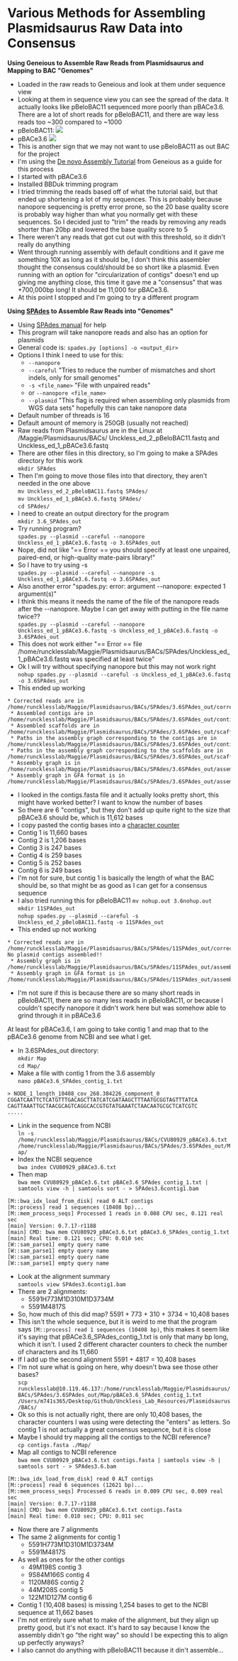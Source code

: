 # Various Methods for Assembling Plasmidsaurus Raw Data into Consensus

**Using Geneious to Assemble Raw Reads from Plasmidsaurus and Mapping to BAC "Genomes"**

- Loaded in the raw reads to Geneious and look at them under sequence view
- Looking at them in sequence view you can see the spread of the data. It actually looks like pBeloBAC11 sequenced more poorly than pBACe3.6. There are a lot of short reads for pBeloBAC11, and there are way less reads too ~300 compared to ~1000
- pBeloBAC11:
![](https://raw.githubusercontent.com/meschedl/Unckless_Lab_Resources/main/images/pBeloBAC11_raw.png)
- pBACe3.6
![](https://raw.githubusercontent.com/meschedl/Unckless_Lab_Resources/main/images/pBACe3.6_raw.png)
- This is another sign that we may not want to use pBeloBAC11 as out BAC for the project
- I'm using the [De novo Assembly Tutorial](https://www.geneious.com/tutorials/de-novo-assembly/) from Geneious as a guide for this process
- I started with pBACe3.6
- Installed BBDuk trimming program
- I tried trimming the reads based off of what the tutorial said, but that ended up shortening a lot of my sequences. This is probably because nanopore sequencing is pretty error prone, so the 20 base quality score is probably way higher than what you normally get with these sequences. So I decided just to "trim" the reads by removing any reads shorter than 20bp and lowered the base quality score to 5
- There weren't any reads that got cut out with this threshold, so it didn't really do anything
- Went through running assembly with default conditions and it gave me something 10X as long as it should be, I don't think this assembler thought the consensus could/should be so short like a plasmid. Even running with an option for "circularization of contigs" doesn't end up giving me anything close, this time it gave me a "consensus" that was +700,000bp long! It should be 11,000 for pBACe3.6.
- At this point I stopped and I'm going to try a different program

**Using [SPAdes](https://github.com/ablab/spades) to Assemble Raw Reads into "Genomes"**

- Using [SPAdes manual](https://github.com/ablab/spades#sec3) for help
- This program will take nanopore reads and also has an option for plasmids
- General code is: `spades.py [options] -o <output_dir>`
- Options I think I need to use for this:
  - `--nanopore`
  - `--careful` "Tries to reduce the number of mismatches and short indels, only for small genomes"
  - `-s <file_name>` "File with unpaired reads"
  - or `--nanopore <file_name>`
  - `--plasmid` "This flag is required when assembling only plasmids from WGS data sets" hopefully this can take nanopore data
- Default number of threads is 16
- Default amount of memory is 250GB (usually not reached)
- Raw reads from Plasmidsaurus are in the Linux at /Maggie/Plasmidsaurus/BACs/ Unckless_ed_2_pBeloBAC11.fastq and Unckless_ed_1_pBACe3.6.fastq
- There are other files in this directory, so I'm going to make a SPAdes directory for this work  
`mkdir SPAdes`
- Then I'm going to move those files into that directory, they aren't needed in the one above  
`mv Unckless_ed_2_pBeloBAC11.fastq SPAdes/`  
`mv Unckless_ed_1_pBACe3.6.fastq SPAdes/`  
`cd SPAdes/`
- I need to create an output directory for the program  
`mkdir 3.6_SPAdes_out`
- Try running program?  
`spades.py --plasmid --careful --nanopore Unckless_ed_1_pBACe3.6.fastq -o 3.6SPAdes_out`
- Nope, did not like "== Error ==  you should specify at least one unpaired, paired-end, or high-quality mate-pairs library!"
- So I have to try using -s  
`spades.py --plasmid --careful --nanopore -s Unckless_ed_1_pBACe3.6.fastq -o 3.6SPAdes_out`
- Also another error "spades.py: error: argument --nanopore: expected 1 argument(s)"
- I think this means it needs the name of the file of the nanopore reads after the --nanopore. Maybe I can get away with putting in the file name twice??  
`spades.py --plasmid --careful --nanopore Unckless_ed_1_pBACe3.6.fastq -s Unckless_ed_1_pBACe3.6.fastq -o 3.6SPAdes_out`
- This does not work either "== Error ==  file /home/runcklesslab/Maggie/Plasmidsaurus/BACs/SPAdes/Unckless_ed_1_pBACe3.6.fastq was specified at least twice"
- Ok I will try without specifying nanopore but this may not work right  
`nohup spades.py --plasmid --careful -s Unckless_ed_1_pBACe3.6.fastq -o 3.6SPAdes_out`
- This ended up working   

```
* Corrected reads are in /home/runcklesslab/Maggie/Plasmidsaurus/BACs/SPAdes/3.6SPAdes_out/corrected/
 * Assembled contigs are in /home/runcklesslab/Maggie/Plasmidsaurus/BACs/SPAdes/3.6SPAdes_out/contigs.fasta
 * Assembled scaffolds are in /home/runcklesslab/Maggie/Plasmidsaurus/BACs/SPAdes/3.6SPAdes_out/scaffolds.fasta
 * Paths in the assembly graph corresponding to the contigs are in /home/runcklesslab/Maggie/Plasmidsaurus/BACs/SPAdes/3.6SPAdes_out/contigs.paths
 * Paths in the assembly graph corresponding to the scaffolds are in /home/runcklesslab/Maggie/Plasmidsaurus/BACs/SPAdes/3.6SPAdes_out/scaffolds.paths
 * Assembly graph is in /home/runcklesslab/Maggie/Plasmidsaurus/BACs/SPAdes/3.6SPAdes_out/assembly_graph.fastg
 * Assembly graph in GFA format is in /home/runcklesslab/Maggie/Plasmidsaurus/BACs/SPAdes/3.6SPAdes_out/assembly_graph_with_scaffolds.gfa
 ```
 - I looked in the contigs.fasta file and it actually looks pretty short, this might have worked better? I want to know the number of bases
 - So there are 6 "contigs", but they don't add up quite right to the size that pBACe3.6 should be, which is 11,612 bases
 - I copy pasted the contig bases into a [character counter](https://wordcounter.net/character-count)
  - Contig 1 is 11,660 bases
  - Contig 2 is 1,206 bases
  - Contig 3 is 247 bases
  - Contig 4 is 259 bases
  - Contig 5 is 252 bases
  - Contig 6 is 249 bases
- I'm not for sure, but contig 1 is basically the length of what the BAC should be, so that might be as good as I can get for a consensus sequence
- I also tried running this for pBeloBAC11
`mv nohup.out 3.6nohup.out`  
`mkdir 11SPAdes_out`  
`nohup spades.py --plasmid --careful -s Unckless_ed_2_pBeloBAC11.fastq -o 11SPAdes_out`
- This ended up not working  

```
* Corrected reads are in /home/runcklesslab/Maggie/Plasmidsaurus/BACs/SPAdes/11SPAdes_out/corrected/  
No plasmid contigs assembled!!  
 * Assembly graph is in /home/runcklesslab/Maggie/Plasmidsaurus/BACs/SPAdes/11SPAdes_out/assembly_graph.fastg  
 * Assembly graph in GFA format is in /home/runcklesslab/Maggie/Plasmidsaurus/BACs/SPAdes/11SPAdes_out/assembly_graph_with_scaffolds.gfa
 ```
 - I'm not sure if this is because there are so many short reads in pBeloBAC11, there are so many less reads in pBeloBAC11, or because I couldn't specify nanopore it didn't work here but was somehow able to grind through it in pBACe3.6


At least for pBACe3.6, I am going to take contig 1 and map that to the pBACe3.6 genome from NCBI and see what I get.

- In 3.6SPAdes_out directory:  
`mkdir Map`  
`cd Map/`  
- Make a file with contig 1 from the 3.6 assembly  
`nano pBACe3.6_SPAdes_contig_1.txt`
```
> NODE_1_length_10408_cov_268.384226_component_0
CGGATCAATTCTCATGTTTGACAGCTTATCATCGATAAGCTTTAATGCGGTAGTTTATCA
CAGTTAAATTGCTAACGCAGTCAGGCACCGTGTATGAAATCTAACAATGCGCTCATCGTC
.....
```
- Link in the sequence from NCBI   
`ln -s /home/runcklesslab/Maggie/Plasmidsaurus/BACs/CVU80929_pBACe3.6.txt /home/runcklesslab/Maggie/Plasmidsaurus/BACs/SPAdes/3.6SPAdes_out/Map/`
- Index the NCBI sequence  
`bwa index CVU80929_pBACe3.6.txt`
- Then map  
`bwa mem CVU80929_pBACe3.6.txt pBACe3.6_SPAdes_contig_1.txt | samtools view -h | samtools sort - > SPAdes3.6contig1.bam`

```
[M::bwa_idx_load_from_disk] read 0 ALT contigs
[M::process] read 1 sequences (10408 bp)...
[M::mem_process_seqs] Processed 1 reads in 0.008 CPU sec, 0.121 real sec
[main] Version: 0.7.17-r1188
[main] CMD: bwa mem CVU80929_pBACe3.6.txt pBACe3.6_SPAdes_contig_1.txt
[main] Real time: 0.121 sec; CPU: 0.010 sec
[W::sam_parse1] empty query name
[W::sam_parse1] empty query name
[W::sam_parse1] empty query name
[W::sam_parse1] empty query name
```
- Look at the alignment summary  
`samtools view SPAdes3.6contig1.bam`
- There are 2 alignments:
  - 5591H773M1D310M1D3734M
  - 5591M4817S
- So, how much of this did map? 5591 + 773 + 310 + 3734 = 10,408 bases
- This isn't the whole sequence, but it is weird to me that the program says `[M::process] read 1 sequences (10408 bp)`, this makes it seem like it's saying that pBACe3.6_SPAdes_contig_1.txt is only that many bp long, which it isn't. I used 2 different character counters to check the number of characters and its 11,660
- If I add up the second alignment 5591 + 4817 = 10,408 bases
- I'm not sure what is going on here, why doesn't bwa see those other bases?  
`scp runcklesslab@10.119.46.137:/home/runcklesslab/Maggie/Plasmidsaurus/BACs/SPAdes/3.6SPAdes_out/Map/pBACe3.6_SPAdes_contig_1.txt /Users/m741s365/Desktop/Github/Unckless_Lab_Resources/Plasmidsaurus/BACs/ `
- Ok so this is not actually right, there are only 10,408 bases, the character counters I was using were detecting the "enters" as letters. So contig 1 is not actually a great consensus sequence, but it is close
- Maybe I should try mapping all the contigs to the NCBI reference?  
`cp contigs.fasta ./Map/`
- Map all contigs to NCBI reference  
`bwa mem CVU80929_pBACe3.6.txt contigs.fasta | samtools view -h | samtools sort - > SPAdes3.6.bam`

```
[M::bwa_idx_load_from_disk] read 0 ALT contigs
[M::process] read 6 sequences (12621 bp)...
[M::mem_process_seqs] Processed 6 reads in 0.009 CPU sec, 0.009 real sec
[main] Version: 0.7.17-r1188
[main] CMD: bwa mem CVU80929_pBACe3.6.txt contigs.fasta
[main] Real time: 0.010 sec; CPU: 0.011 sec
```
- Now there are 7 alignments
- The same 2 alignments for contig 1
  - 5591H773M1D310M1D3734M
  - 5591M4817S
- As well as ones for the other contigs
  - 49M198S contig 3
  - 9S84M166S contig 4
  - 1120M86S contig 2
  - 44M208S contig 5
  - 122M1D127M contig 6
- Contig 1 (10,408 bases) is missing 1,254 bases to get to the NCBI sequence at 11,662 bases
- I'm not entirely sure what to make of the alignment, but they align up pretty good, but it's not exact. It's hard to say because I know the assembly didn't go "the right way" so should I be expecting this to align up perfectly anyways?
- I also cannot do anything with pBeloBAC11 because it din't assemble...
